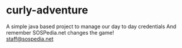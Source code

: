 # curly-adventure

A simple java based project to manage our day to day credentials
And remember 
SOSPedia.net changes the game!	
staff@sospedia.net
